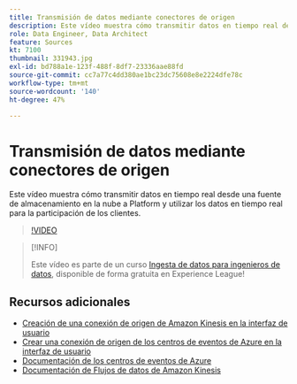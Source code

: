 ```yaml
---
title: Transmisión de datos mediante conectores de origen
description: Este vídeo muestra cómo transmitir datos en tiempo real desde una fuente de almacenamiento en la nube a Platform y utilizar los datos en tiempo real para la participación de los clientes.
role: Data Engineer, Data Architect
feature: Sources
kt: 7100
thumbnail: 331943.jpg
exl-id: bd788a1e-123f-488f-8df7-23336aae88fd
source-git-commit: cc7a77c4dd380ae1bc23dc75608e8e2224dfe78c
workflow-type: tm+mt
source-wordcount: '140'
ht-degree: 47%

---
```


# Transmisión de datos mediante conectores de origen

Este vídeo muestra cómo transmitir datos en tiempo real desde una fuente de almacenamiento en la nube a Platform y utilizar los datos en tiempo real para la participación de los clientes.


>[!VIDEO](https://video.tv.adobe.com/v/331943?quality=12&learn=on)

>[!INFO]
>
> Este vídeo es parte de un curso [Ingesta de datos para ingenieros de datos](https://experienceleague.adobe.com/?recommended=ExperiencePlatform-D-1-2020.1.dataingestion?lang=es), disponible de forma gratuita en Experience League!

## Recursos adicionales

* [Creación de una conexión de origen de Amazon Kinesis en la interfaz de usuario](https://experienceleague.adobe.com/docs/experience-platform/sources/ui-tutorials/create/cloud-storage/kinesis.html)
* [Crear una conexión de origen de los centros de eventos de Azure en la interfaz de usuario](https://experienceleague.adobe.com/docs/experience-platform/sources/ui-tutorials/create/cloud-storage/eventhub.html)
* [Documentación de los centros de eventos de Azure](https://docs.microsoft.com/en-us/azure/event-hubs/)
* [Documentación de Flujos de datos de Amazon Kinesis](https://docs.aws.amazon.com/kinesis/index.html)
